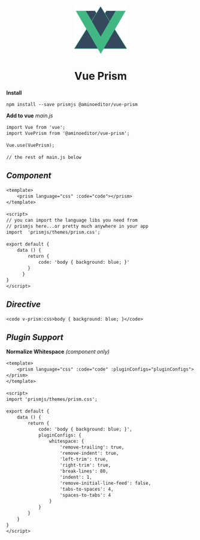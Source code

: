 <p align="center">
	<img src="vue-prism.png" />
	<h1 align="center">Vue Prism</h1>
</p>

**Install**
```
npm install --save prismjs @aminoeditor/vue-prism
```

**Add to vue**
*main.js*
```
import Vue from 'vue';
import VuePrism from '@aminoeditor/vue-prism';

Vue.use(VuePrism);

// the rest of main.js below
```

## _Component_
```
<template>
	<prism language="css" :code="code"></prism>
</template>

<script>
// you can import the language libs you need from
// prismjs here...or pretty much anywhere in your app
import  'prismjs/themes/prism.css';

export default {
	data () {
		return {
			code: 'body { background: blue; }'
		}
	  }
}
</script>
```

## _Directive_
```
<code v-prism:css>body { background: blue; }</code>
```

## _Plugin Support_
**Normalize Whitespace** _(component only)_
```
<template>
	<prism language="css" :code="code" :pluginConfigs="pluginConfigs"></prism>
</template>

<script>
import 'prismjs/themes/prism.css';

export default {
	data () {
		return {
			code: 'body { background: blue; }',
			pluginConfigs: {
				whitespace: {
					'remove-trailing': true,
					'remove-indent': true,
					'left-trim': true,
					'right-trim': true,
					'break-lines': 80,
					'indent': 1,
					'remove-initial-line-feed': false,
					'tabs-to-spaces': 4,
					'spaces-to-tabs': 4
				}
			}
		}
	}
}
</script>
```

